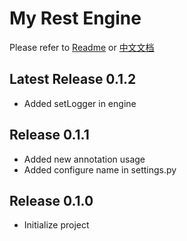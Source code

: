 # My Rest Engine

Please refer to [Readme](https://github.com/xiaoyexu/myrestengine/blob/master/README-EN.md) or [中文文档](https://github.com/xiaoyexu/myrestengine/blob/master/README-CN.md)

## Latest Release 0.1.2

- Added setLogger in engine

## Release 0.1.1

- Added new annotation usage
- Added configure name in settings.py


## Release 0.1.0

- Initialize project